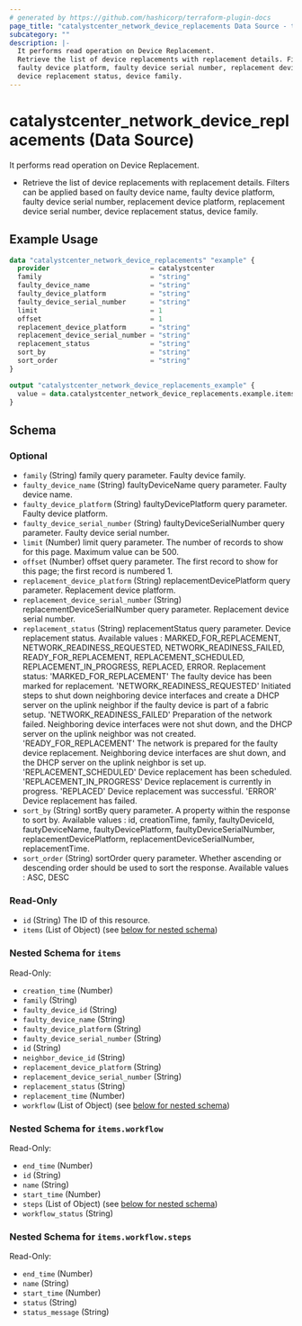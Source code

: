 ```yaml
---
# generated by https://github.com/hashicorp/terraform-plugin-docs
page_title: "catalystcenter_network_device_replacements Data Source - terraform-provider-catalystcenter"
subcategory: ""
description: |-
  It performs read operation on Device Replacement.
  Retrieve the list of device replacements with replacement details. Filters can be applied based on faulty device name,
  faulty device platform, faulty device serial number, replacement device platform, replacement device serial number,
  device replacement status, device family.
---
```


# catalystcenter_network_device_replacements (Data Source)

It performs read operation on Device Replacement.

- Retrieve the list of device replacements with replacement details. Filters can be applied based on faulty device name,
faulty device platform, faulty device serial number, replacement device platform, replacement device serial number,
device replacement status, device family.

## Example Usage

```terraform
data "catalystcenter_network_device_replacements" "example" {
  provider                         = catalystcenter
  family                           = "string"
  faulty_device_name               = "string"
  faulty_device_platform           = "string"
  faulty_device_serial_number      = "string"
  limit                            = 1
  offset                           = 1
  replacement_device_platform      = "string"
  replacement_device_serial_number = "string"
  replacement_status               = "string"
  sort_by                          = "string"
  sort_order                       = "string"
}

output "catalystcenter_network_device_replacements_example" {
  value = data.catalystcenter_network_device_replacements.example.items
}
```

<!-- schema generated by tfplugindocs -->
## Schema

### Optional

- `family` (String) family query parameter. Faulty device family.
- `faulty_device_name` (String) faultyDeviceName query parameter. Faulty device name.
- `faulty_device_platform` (String) faultyDevicePlatform query parameter. Faulty device platform.
- `faulty_device_serial_number` (String) faultyDeviceSerialNumber query parameter. Faulty device serial number.
- `limit` (Number) limit query parameter. The number of records to show for this page. Maximum value can be 500.
- `offset` (Number) offset query parameter. The first record to show for this page; the first record is numbered 1.
- `replacement_device_platform` (String) replacementDevicePlatform query parameter. Replacement device platform.
- `replacement_device_serial_number` (String) replacementDeviceSerialNumber query parameter. Replacement device serial number.
- `replacement_status` (String) replacementStatus query parameter. Device replacement status. Available values : MARKED_FOR_REPLACEMENT, NETWORK_READINESS_REQUESTED, NETWORK_READINESS_FAILED, READY_FOR_REPLACEMENT, REPLACEMENT_SCHEDULED, REPLACEMENT_IN_PROGRESS, REPLACED, ERROR. Replacement status: 'MARKED_FOR_REPLACEMENT' The faulty device has been marked for replacement. 'NETWORK_READINESS_REQUESTED' Initiated steps to shut down neighboring device interfaces and create a DHCP server on the uplink neighbor if the faulty device is part of a fabric setup. 'NETWORK_READINESS_FAILED' Preparation of the network failed. Neighboring device interfaces were not shut down, and the DHCP server on the uplink neighbor was not created. 'READY_FOR_REPLACEMENT' The network is prepared for the faulty device replacement. Neighboring device interfaces are shut down, and the DHCP server on the uplink neighbor is set up. 'REPLACEMENT_SCHEDULED' Device replacement has been scheduled. 'REPLACEMENT_IN_PROGRESS' Device replacement is currently in progress. 'REPLACED' Device replacement was successful. 'ERROR' Device replacement has failed.
- `sort_by` (String) sortBy query parameter. A property within the response to sort by. Available values : id, creationTime, family, faultyDeviceId, fautyDeviceName, faultyDevicePlatform, faultyDeviceSerialNumber, replacementDevicePlatform, replacementDeviceSerialNumber, replacementTime.
- `sort_order` (String) sortOrder query parameter. Whether ascending or descending order should be used to sort the response. Available values : ASC, DESC

### Read-Only

- `id` (String) The ID of this resource.
- `items` (List of Object) (see [below for nested schema](#nestedatt--items))

<a id="nestedatt--items"></a>
### Nested Schema for `items`

Read-Only:

- `creation_time` (Number)
- `family` (String)
- `faulty_device_id` (String)
- `faulty_device_name` (String)
- `faulty_device_platform` (String)
- `faulty_device_serial_number` (String)
- `id` (String)
- `neighbor_device_id` (String)
- `replacement_device_platform` (String)
- `replacement_device_serial_number` (String)
- `replacement_status` (String)
- `replacement_time` (Number)
- `workflow` (List of Object) (see [below for nested schema](#nestedobjatt--items--workflow))

<a id="nestedobjatt--items--workflow"></a>
### Nested Schema for `items.workflow`

Read-Only:

- `end_time` (Number)
- `id` (String)
- `name` (String)
- `start_time` (Number)
- `steps` (List of Object) (see [below for nested schema](#nestedobjatt--items--workflow--steps))
- `workflow_status` (String)

<a id="nestedobjatt--items--workflow--steps"></a>
### Nested Schema for `items.workflow.steps`

Read-Only:

- `end_time` (Number)
- `name` (String)
- `start_time` (Number)
- `status` (String)
- `status_message` (String)
